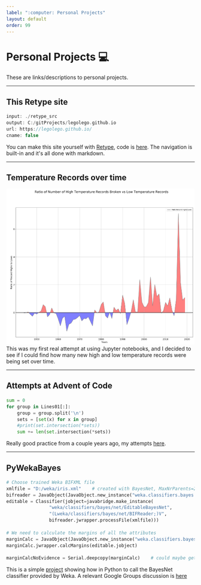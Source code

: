 ```yaml
---
label: ":computer: Personal Projects"
layout: default
order: 99
---
```


# Personal Projects :computer:

These are links/descriptions to personal projects.

---

## This Retype site
```c++
input: ./retype_src
output: C:/gitProjects/legolego.github.io
url: https://legolego.github.io/
cname: false

```
You can make this site yourself with [Retype](https://retype.com/), code is [here](https://github.com/legolego/retype_site). The navigation is built-in and it's all done with markdown.

---

## Temperature Records over time
[![](static/TemperatureRecords02.png)](https://github.com/legolego/WeatherRecords)
This was my first real attempt at using Jupyter notebooks, and I decided to see if I could find how many new high and low temperature records were being set over time.

---

## Attempts at Advent of Code
```python
sum = 0
for group in Lines01[:]:    
    group = group.split('\n')   
    sets = [set(x) for x in group]    
    #print(set.intersection(*sets))
    sum += len(set.intersection(*sets))
```
Really good practice from a couple years ago, my attempts [here](https://github.com/legolego/adventofcode2020).

---

## PyWekaBayes

```python
# Choose trained Weka BIFXML file
xmlfile = "D:/weka/iris.xml"    # created with BayesNet, MaxNrParents=2, BIFXML file
bifreader = JavaObject(JavaObject.new_instance("weka.classifiers.bayes.net.BIFReader"))
editable = Classifier(jobject=javabridge.make_instance(
                "weka/classifiers/bayes/net/EditableBayesNet",
                "(Lweka/classifiers/bayes/net/BIFReader;)V",
                bifreader.jwrapper.processFile(xmlfile)))

# We need to calculate the margins of all the attributes
marginCalc = JavaObject(JavaObject.new_instance("weka.classifiers.bayes.net.MarginCalculator"))
marginCalc.jwrapper.calcMargins(editable.jobject)

marginCalcNoEvidence = Serial.deepcopy(marginCalc)    # could maybe get by without this, just use marginCalc()
```

This is a simple [project](https://github.com/legolego/PyWekaBayes) showing how in Python to call the BayesNet classifier provided by Weka. A relevant Google Groups discussion is [here](https://groups.google.com/g/python-weka-wrapper/c/qF4vw_6sqAA/m/EmqTph1NAAAJ)